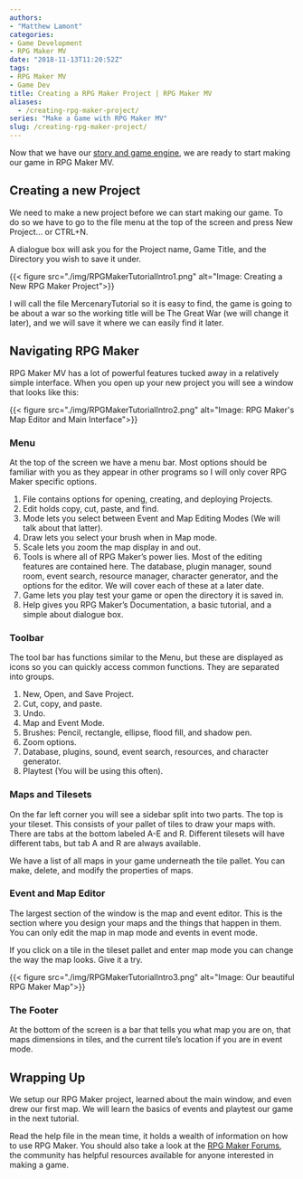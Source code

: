 ```yaml
---
authors: 
- "Matthew Lamont"
categories:
- Game Development
- RPG Maker MV
date: "2018-11-13T11:20:52Z"
tags:
- RPG Maker MV
- Game Dev
title: Creating a RPG Maker Project | RPG Maker MV
aliases:
  - /creating-rpg-maker-project/
series: "Make a Game with RPG Maker MV"
slug: /creating-rpg-maker-project/
---
```


Now that we have our [story and game engine](https://www.blog.mattlamont.com/make-video-game-rpg-maker-mv/), we are ready to start making our game in RPG Maker MV.

## Creating a new Project

We need to make a new project before we can start making our game. To do so we have to go to the file menu at the top of the screen and press New Project… or CTRL+N.

A dialogue box will ask you for the Project name, Game Title, and the Directory you wish to save it under.

{{< figure src="./img/RPGMakerTutorialIntro1.png" alt="Image: Creating a New RPG Maker Project">}}

I will call the file MercenaryTutorial so it is easy to find, the game is going to be about a war so the working title will be The Great War (we will change it later), and we will save it where we can easily find it later.

## Navigating RPG Maker

RPG Maker MV has a lot of powerful features tucked away in a relatively simple interface. When you open up your new project you will see a window that looks like this:

{{< figure src="./img/RPGMakerTutorialIntro2.png" alt="Image: RPG Maker's Map Editor and Main Interface">}}

### Menu 
At the top of the screen we have a menu bar. Most options should be familiar with you as they appear in other programs so I will only cover RPG Maker specific options.

1.  File contains options for opening, creating, and deploying Projects.
2.  Edit holds copy, cut, paste, and find.
3.  Mode lets you select between Event and Map Editing Modes (We will talk about that latter).
4.  Draw lets you select your brush when in Map mode.
5.  Scale lets you zoom the map display in and out.
6.  Tools is where all of RPG Maker’s power lies. Most of the editing features are contained here. The database, plugin manager, sound room, event search, resource manager, character generator, and the options for the editor. We will cover each of these at a later date.
7.  Game lets you play test your game or open the directory it is saved in.
8.  Help gives you RPG Maker’s Documentation, a basic tutorial, and a simple about dialogue box.

### Toolbar

The tool bar has functions similar to the Menu, but these are displayed as icons so you can quickly access common functions. They are separated into groups.

1.  New, Open, and Save Project.
2.  Cut, copy, and paste.
3.  Undo.
4.  Map and Event Mode.
5.  Brushes: Pencil, rectangle, ellipse, flood fill, and shadow pen.
6.  Zoom options.
7.  Database, plugins, sound, event search, resources, and character generator.
8.  Playtest (You will be using this often).

### Maps and Tilesets
On the far left corner you will see a sidebar split into two parts. The top is your tileset. This consists of your pallet of tiles to draw your maps with. There are tabs at the bottom labeled A-E and R. Different tilesets will have different tabs, but tab A and R are always available.

We have a list of all maps in your game underneath the tile pallet. You can make, delete, and modify the properties of maps.

### Event and Map Editor

The largest section of the window is the map and event editor. This is the section where you design your maps and the things that happen in them. You can only edit the map in map mode and events in event mode. 

If you click on a tile in the tileset pallet and enter map mode you can change the way the map looks. Give it a try.

{{< figure src="./img/RPGMakerTutorialIntro3.png" alt="Image: Our beautiful RPG Maker Map">}}

### The Footer

At the bottom of the screen is a bar that tells you what map you are on, that maps dimensions in tiles, and the current tile’s location if you are in event mode.

## Wrapping Up

We setup our RPG Maker project, learned about the main window, and even drew our first map. We will learn the basics of events and playtest our game in the next tutorial.

Read the help file in the mean time, it holds a wealth of information on how to use RPG Maker. You should also take a look at the [RPG Maker Forums](https://forums.rpgmakerweb.com/index.php), the community has helpful resources available for anyone interested in making a game.